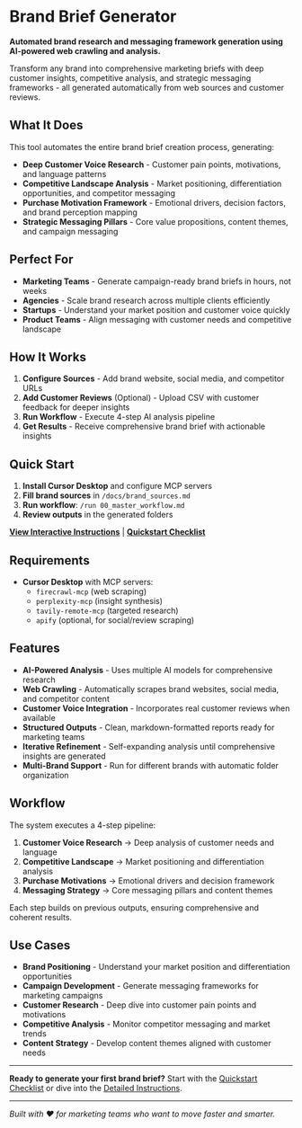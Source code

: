 # Brand Brief Generator

**Automated brand research and messaging framework generation using AI-powered web crawling and analysis.**

Transform any brand into comprehensive marketing briefs with deep customer insights, competitive analysis, and strategic messaging frameworks - all generated automatically from web sources and customer reviews.

## What It Does

This tool automates the entire brand brief creation process, generating:

- **Deep Customer Voice Research** - Customer pain points, motivations, and language patterns
- **Competitive Landscape Analysis** - Market positioning, differentiation opportunities, and competitor messaging
- **Purchase Motivation Framework** - Emotional drivers, decision factors, and brand perception mapping
- **Strategic Messaging Pillars** - Core value propositions, content themes, and campaign messaging

## Perfect For

- **Marketing Teams** - Generate campaign-ready brand briefs in hours, not weeks
- **Agencies** - Scale brand research across multiple clients efficiently
- **Startups** - Understand your market position and customer voice quickly
- **Product Teams** - Align messaging with customer needs and competitive landscape

## How It Works

1. **Configure Sources** - Add brand website, social media, and competitor URLs
2. **Add Customer Reviews** (Optional) - Upload CSV with customer feedback for deeper insights
3. **Run Workflow** - Execute 4-step AI analysis pipeline
4. **Get Results** - Receive comprehensive brand brief with actionable insights

## Quick Start

1. **Install Cursor Desktop** and configure MCP servers
2. **Fill brand sources** in `/docs/brand_sources.md`
3. **Run workflow**: `/run 00_master_workflow.md`
4. **Review outputs** in the generated folders

**[View Interactive Instructions](usage_instructions.html)** | **[Quickstart Checklist](quickstart_checklist.html)**

## Requirements

- **Cursor Desktop** with MCP servers:
  - `firecrawl-mcp` (web scraping)
  - `perplexity-mcp` (insight synthesis)
  - `tavily-remote-mcp` (targeted research)
  - `apify` (optional, for social/review scraping)

## Features

- **AI-Powered Analysis** - Uses multiple AI models for comprehensive research
- **Web Crawling** - Automatically scrapes brand websites, social media, and competitor content
- **Customer Voice Integration** - Incorporates real customer reviews when available
- **Structured Outputs** - Clean, markdown-formatted reports ready for marketing teams
- **Iterative Refinement** - Self-expanding analysis until comprehensive insights are generated
- **Multi-Brand Support** - Run for different brands with automatic folder organization

## Workflow

The system executes a 4-step pipeline:

1. **Customer Voice Research** → Deep analysis of customer needs and language
2. **Competitive Landscape** → Market positioning and differentiation analysis  
3. **Purchase Motivations** → Emotional drivers and decision framework
4. **Messaging Strategy** → Core messaging pillars and content themes

Each step builds on previous outputs, ensuring comprehensive and coherent results.

## Use Cases

- **Brand Positioning** - Understand your market position and differentiation opportunities
- **Campaign Development** - Generate messaging frameworks for marketing campaigns
- **Customer Research** - Deep dive into customer pain points and motivations
- **Competitive Analysis** - Monitor competitor messaging and market trends
- **Content Strategy** - Develop content themes aligned with customer needs

---

**Ready to generate your first brand brief?** Start with the [Quickstart Checklist](quickstart_checklist.html) or dive into the [Detailed Instructions](usage_instructions.html).

---

*Built with ❤️ for marketing teams who want to move faster and smarter.*

